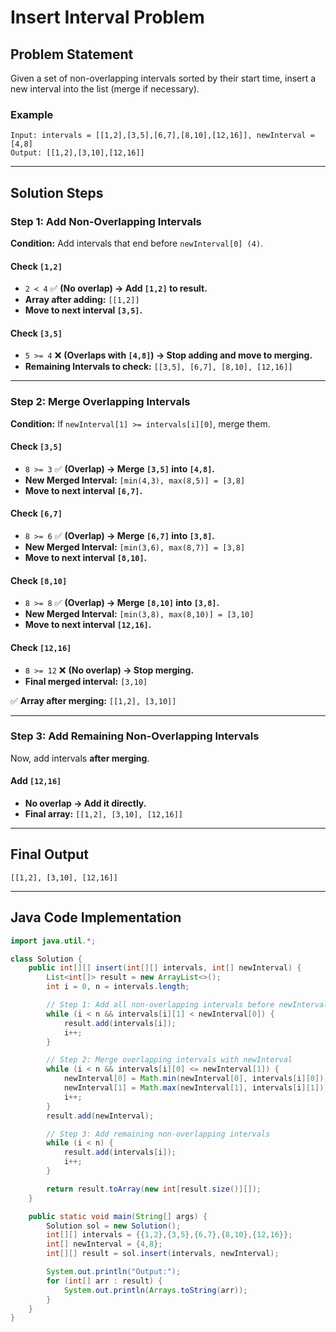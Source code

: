 # Insert Interval Problem

## Problem Statement
Given a set of non-overlapping intervals sorted by their start time, insert a new interval into the list (merge if necessary).

### **Example**
```plaintext
Input: intervals = [[1,2],[3,5],[6,7],[8,10],[12,16]], newInterval = [4,8]
Output: [[1,2],[3,10],[12,16]]
```

---

## **Solution Steps**

### **Step 1: Add Non-Overlapping Intervals**
**Condition:** Add intervals that end before `newInterval[0] (4)`.

#### **Check `[1,2]`**
- `2 < 4` ✅ **(No overlap) → Add `[1,2]` to result.**
- **Array after adding:** `[[1,2]]`
- **Move to next interval `[3,5]`.**

#### **Check `[3,5]`**
- `5 >= 4` ❌ **(Overlaps with `[4,8]`) → Stop adding and move to merging.**
- **Remaining Intervals to check:** `[[3,5], [6,7], [8,10], [12,16]]`

---

### **Step 2: Merge Overlapping Intervals**
**Condition:** If `newInterval[1] >= intervals[i][0]`, merge them.

#### **Check `[3,5]`**
- `8 >= 3` ✅ **(Overlap) → Merge `[3,5]` into `[4,8]`.**
- **New Merged Interval:** `[min(4,3), max(8,5)] = [3,8]`
- **Move to next interval `[6,7]`.**

#### **Check `[6,7]`**
- `8 >= 6` ✅ **(Overlap) → Merge `[6,7]` into `[3,8]`.**
- **New Merged Interval:** `[min(3,6), max(8,7)] = [3,8]`
- **Move to next interval `[8,10]`.**

#### **Check `[8,10]`**
- `8 >= 8` ✅ **(Overlap) → Merge `[8,10]` into `[3,8]`.**
- **New Merged Interval:** `[min(3,8), max(8,10)] = [3,10]`
- **Move to next interval `[12,16]`.**

#### **Check `[12,16]`**
- `8 >= 12` ❌ **(No overlap) → Stop merging.**
- **Final merged interval:** `[3,10]`

✅ **Array after merging:** `[[1,2], [3,10]]`

---

### **Step 3: Add Remaining Non-Overlapping Intervals**
Now, add intervals **after merging**.

#### **Add `[12,16]`**
- **No overlap → Add it directly.**
- **Final array:** `[[1,2], [3,10], [12,16]]`

---

## **Final Output**
```plaintext
[[1,2], [3,10], [12,16]]
```

---

## **Java Code Implementation**
```java
import java.util.*;

class Solution {
    public int[][] insert(int[][] intervals, int[] newInterval) {
        List<int[]> result = new ArrayList<>();
        int i = 0, n = intervals.length;

        // Step 1: Add all non-overlapping intervals before newInterval
        while (i < n && intervals[i][1] < newInterval[0]) {
            result.add(intervals[i]);
            i++;
        }

        // Step 2: Merge overlapping intervals with newInterval
        while (i < n && intervals[i][0] <= newInterval[1]) {
            newInterval[0] = Math.min(newInterval[0], intervals[i][0]);
            newInterval[1] = Math.max(newInterval[1], intervals[i][1]);
            i++;
        }
        result.add(newInterval);

        // Step 3: Add remaining non-overlapping intervals
        while (i < n) {
            result.add(intervals[i]);
            i++;
        }

        return result.toArray(new int[result.size()][]);
    }

    public static void main(String[] args) {
        Solution sol = new Solution();
        int[][] intervals = {{1,2},{3,5},{6,7},{8,10},{12,16}};
        int[] newInterval = {4,8};
        int[][] result = sol.insert(intervals, newInterval);

        System.out.println("Output:");
        for (int[] arr : result) {
            System.out.println(Arrays.toString(arr));
        }
    }
}
```

